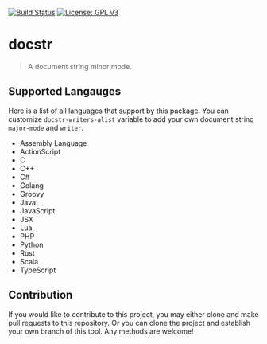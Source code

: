 [![Build Status](https://travis-ci.com/jcs-elpa/docstr.svg?branch=master)](https://travis-ci.com/jcs-elpa/docstr)
[![License: GPL v3](https://img.shields.io/badge/License-GPL%20v3-blue.svg)](https://www.gnu.org/licenses/gpl-3.0)

# docstr
> A document string minor mode.

## Supported Langauges

Here is a list of all languages that support by this package. You can
customize `docstr-writers-alist` variable to add your own document string
`major-mode` and `writer`.

* Assembly Language
* ActionScript
* C
* C++
* C#
* Golang
* Groovy
* Java
* JavaScript
* JSX
* Lua
* PHP
* Python
* Rust
* Scala
* TypeScript

## Contribution

If you would like to contribute to this project, you may either
clone and make pull requests to this repository. Or you can
clone the project and establish your own branch of this tool.
Any methods are welcome!
